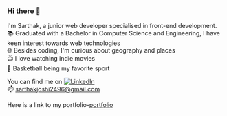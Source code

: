 ### Hi there 👋


I'm Sarthak, a junior web developer specialised in front-end development. \
:books: Graduated with a Bachelor in Computer Science and Engineering, I have keen interest towards web technologies \
:globe_with_meridians: Besides coding, I'm curious about geography and places \
:tv: I love watching indie movies \
:basketball: Basketball being my favorite sport 

You can find me on [![LinkedIn][1]][2] \
:mailbox: sarthakjoshi2496@gmail.com 

Here is a link to my portfolio-[portfolio](https://nick2496.github.io/portfolio)

[1]: https://i.stack.imgur.com/gVE0j.png
[2]: https://www.linkedin.com/in/nick2496
